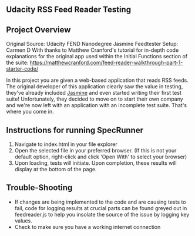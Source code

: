 ## Udacity RSS Feed Reader Testing

## Project Overview

Original Source: Udacity FEND Nanodegree
Jasmine Feedtester Setup: Carmen D
With thanks to Matthew Cranford's tutorial for in-depth code explanations for the original app used within the Initial Functions section of the suite: https://matthewcranford.com/feed-reader-walkthrough-part-1-starter-code/

In this project you are given a web-based application that reads RSS feeds. The original developer of this application clearly saw the value in testing, they've already included [Jasmine](http://jasmine.github.io/) and even started writing their first test suite! Unfortunately, they decided to move on to start their own company and we're now left with an application with an incomplete test suite. That's where you come in.


## Instructions for running SpecRunner

1. Navigate to index.html in your file explorer
2. Open the selected file in your preferred browser. (If this is not your default option, right-click and click 'Open With' to select your browser)
3. Upon loading, tests will initiate. Upon completion, these results will display at    the bottom of the page.

## Trouble-Shooting
- If changes are being implemented to the code and are causing tests to fail, code for   logging results at crucial parts can be found greyed out in feedreader.js to help you insolate the source of the issue by logging key values.
- Check to make sure you have a working internet connection
